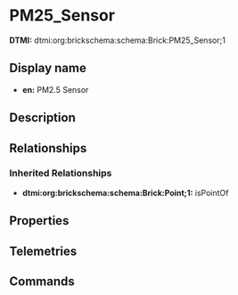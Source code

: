 # PM25_Sensor
**DTMI:** dtmi:org:brickschema:schema:Brick:PM25_Sensor;1
## Display name
- **en:** PM2.5 Sensor
## Description
## Relationships
### Inherited Relationships
* **dtmi:org:brickschema:schema:Brick:Point;1:** isPointOf
## Properties
## Telemetries
## Commands
